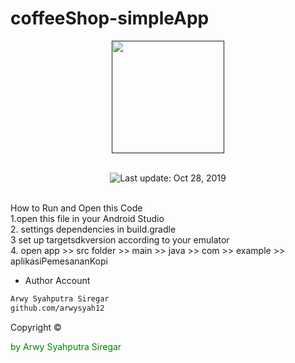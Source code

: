 # coffeeShop-simpleApp







<p align="center">
  <a href=>
    <img
      alt=""
      src=/home/kenzo/Documents/android/AplikasiPemesananKopi/images.jpe
      width="180"
    />
  </a>
</p>
</h1>

<br/>

<div align="center">
  <img src="/home/kenzo/Documents/android/AplikasiPemesananKopi/images.jpe" alt="Last update: Oct 28, 2019"> 
</div>


<br/>

How to Run and Open this Code<br>
1.open this file in your Android Studio<br>
2. settings dependencies in build.gradle<br>
3 set up targetsdkversion according to your emulator <br>
4. open app >> src folder >> main >> java >> com >> example >> aplikasiPemesananKopi



- Author Account

```bash
Arwy Syahputra Siregar
github.com/arwysyah12

```
<p > Copyright ©</p> <p style="color:green;">by Arwy Syahputra Siregar</p>


 
